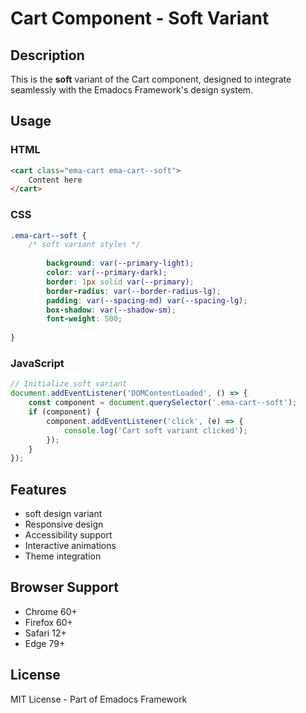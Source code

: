 # Cart Component - Soft Variant

## Description
This is the **soft** variant of the Cart component, designed to integrate seamlessly with the Emadocs Framework's design system.

## Usage

### HTML
```html
<cart class="ema-cart ema-cart--soft">
    Content here
</cart>
```

### CSS
```css
.ema-cart--soft {
    /* soft variant styles */
    
        background: var(--primary-light);
        color: var(--primary-dark);
        border: 1px solid var(--primary);
        border-radius: var(--border-radius-lg);
        padding: var(--spacing-md) var(--spacing-lg);
        box-shadow: var(--shadow-sm);
        font-weight: 500;
    
}
```

### JavaScript
```javascript
// Initialize soft variant
document.addEventListener('DOMContentLoaded', () => {
    const component = document.querySelector('.ema-cart--soft');
    if (component) {
        component.addEventListener('click', (e) => {
            console.log('Cart soft variant clicked');
        });
    }
});
```

## Features
- soft design variant
- Responsive design
- Accessibility support
- Interactive animations
- Theme integration

## Browser Support
- Chrome 60+
- Firefox 60+
- Safari 12+
- Edge 79+

## License
MIT License - Part of Emadocs Framework
